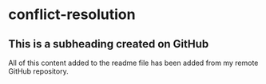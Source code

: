 # conflict-resolution

## This is a subheading created on GitHub

All of this content added to the readme file has been added from my remote GitHub repository.





